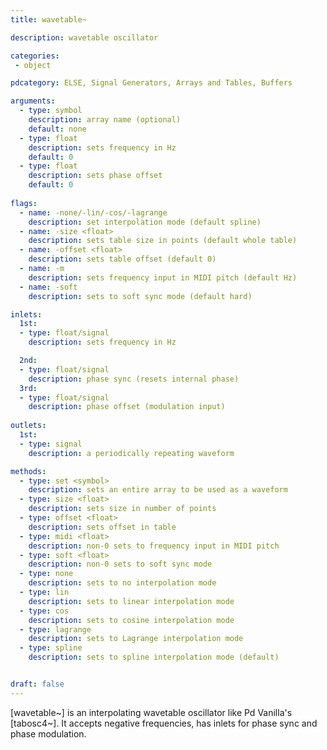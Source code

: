 ```yaml
---
title: wavetable~

description: wavetable oscillator

categories:
 - object

pdcategory: ELSE, Signal Generators, Arrays and Tables, Buffers

arguments:
  - type: symbol
    description: array name (optional)
    default: none
  - type: float
    description: sets frequency in Hz
    default: 0
  - type: float
    description: sets phase offset
    default: 0
  
flags:
  - name: -none/-lin/-cos/-lagrange
    description: set interpolation mode (default spline)
  - name: -size <float>
    description: sets table size in points (default whole table)
  - name: -offset <float>
    description: sets table offset (default 0)
  - name: -m
    description: sets frequency input in MIDI pitch (default Hz)
  - name: -soft
    description: sets to soft sync mode (default hard)

inlets:
  1st:
  - type: float/signal
    description: sets frequency in Hz

  2nd:
  - type: float/signal
    description: phase sync (resets internal phase)
  3rd:
  - type: float/signal
    description: phase offset (modulation input)
    
outlets:
  1st:
  - type: signal
    description: a periodically repeating waveform

methods: 
  - type: set <symbol>
    description: sets an entire array to be used as a waveform
  - type: size <float>
    description: sets size in number of points
  - type: offset <float>
    description: sets offset in table
  - type: midi <float>
    description: non-0 sets to frequency input in MIDI pitch
  - type: soft <float>
    description: non-0 sets to soft sync mode
  - type: none
    description: sets to no interpolation mode
  - type: lin
    description: sets to linear interpolation mode
  - type: cos
    description: sets to cosine interpolation mode
  - type: lagrange
    description: sets to Lagrange interpolation mode
  - type: spline
    description: sets to spline interpolation mode (default)


draft: false
---
```


[wavetable~] is an interpolating wavetable oscillator like Pd Vanilla's [tabosc4~]. It accepts negative frequencies, has inlets for phase sync and phase modulation.
